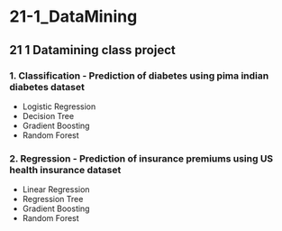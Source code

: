 # 21-1_DataMining

## 21 1 Datamining class project 


### 1. Classification - Prediction of diabetes using pima indian diabetes dataset
- Logistic Regression
- Decision Tree
- Gradient Boosting
- Random Forest


### 2. Regression - Prediction of insurance premiums using US health insurance dataset
- Linear Regression
- Regression Tree
- Gradient Boosting
- Random Forest

